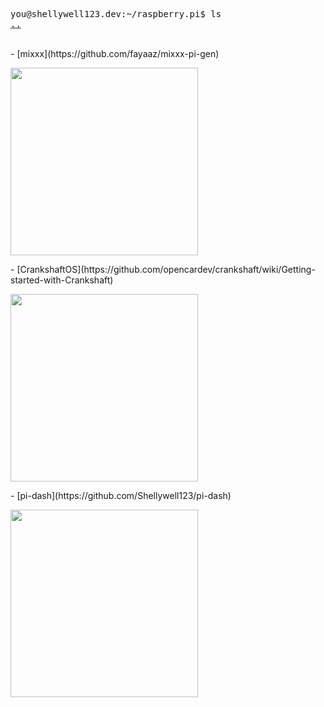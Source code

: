 <pre>
you@shellywell123.dev:~/raspberry.pi$ ls
<a href="https://shellywell123.dev/tree/projects/index.html">..</a>
</pre>

<br>
- [mixxx](https://github.com/fayaaz/mixxx-pi-gen)
<p float="middle">
    <img src="https://shellywell123.dev/tree/projects/attachments/pi-dj.jpg" width="300" />
</p>
- [CrankshaftOS](https://github.com/opencardev/crankshaft/wiki/Getting-started-with-Crankshaft)
<p float="middle">
    <img src="https://shellywell123.dev/tree/projects/attachments/pi-car.jpg" width="300" />
</p>
- [pi-dash](https://github.com/Shellywell123/pi-dash)
<p float="middle">
    <img src="https://Shellywell123.dev/tree/projects/attachments/pi-dash.png" width="300" />
</p>
